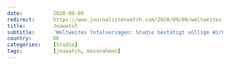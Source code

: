 ```yaml
---
date:          2020-09-08
redirect:      https://www.journalistenwatch.com/2020/09/08/weltweites-totalversagen-studie/
title:         Jouwatch
subtitle:      'Weltweites Totalversagen: Studie bestätigt völlige Wirkungslosigkeit aller Corona-Maßnahmen'
country:       DE
categories:    [Studie]
tags:          [jouwatch, massnahmen]
---
```

